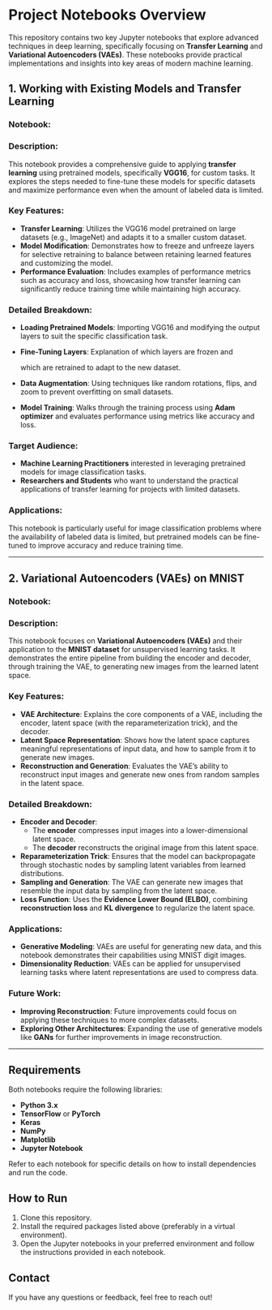 # Project Notebooks Overview

This repository contains two key Jupyter notebooks that explore advanced techniques in deep learning, specifically focusing on **Transfer Learning** and **Variational Autoencoders (VAEs)**. These notebooks provide practical implementations and insights into key areas of modern machine learning.

## 1. **Working with Existing Models and Transfer Learning**

### Notebook:

### Description:
This notebook provides a comprehensive guide to applying **transfer learning** using pretrained models, specifically **VGG16**, for custom tasks. It explores the steps needed to fine-tune these models for specific datasets and maximize performance even when the amount of labeled data is limited.

### Key Features:
- **Transfer Learning**: Utilizes the VGG16 model pretrained on large datasets (e.g., ImageNet) and adapts it to a smaller custom dataset.
- **Model Modification**: Demonstrates how to freeze and unfreeze layers for selective retraining to balance between retaining learned features and customizing the model.
- **Performance Evaluation**: Includes examples of performance metrics such as accuracy and loss, showcasing how transfer learning can significantly reduce training time while maintaining high accuracy.

### Detailed Breakdown:
- **Loading Pretrained Models**: Importing VGG16 and modifying the output layers to suit the specific classification task.
- **Fine-Tuning Layers**: Explanation of which layers are frozen and

  which are retrained to adapt to the new dataset.
- **Data Augmentation**: Using techniques like random rotations, flips, and zoom to prevent overfitting on small datasets.
- **Model Training**: Walks through the training process using **Adam optimizer** and evaluates performance using metrics like accuracy and loss.

### Target Audience:
- **Machine Learning Practitioners** interested in leveraging pretrained models for image classification tasks.
- **Researchers and Students** who want to understand the practical applications of transfer learning for projects with limited datasets.

### Applications:
This notebook is particularly useful for image classification problems where the availability of labeled data is limited, but pretrained models can be fine-tuned to improve accuracy and reduce training time.

---

## 2. **Variational Autoencoders (VAEs) on MNIST**

### Notebook: 

### Description:
This notebook focuses on **Variational Autoencoders (VAEs)** and their application to the **MNIST dataset** for unsupervised learning tasks. It demonstrates the entire pipeline from building the encoder and decoder, through training the VAE, to generating new images from the learned latent space.

### Key Features:
- **VAE Architecture**: Explains the core components of a VAE, including the encoder, latent space (with the reparameterization trick), and the decoder.
- **Latent Space Representation**: Shows how the latent space captures meaningful representations of input data, and how to sample from it to generate new images.
- **Reconstruction and Generation**: Evaluates the VAE’s ability to reconstruct input images and generate new ones from random samples in the latent space.

### Detailed Breakdown:
- **Encoder and Decoder**: 
  - The **encoder** compresses input images into a lower-dimensional latent space. 
  - The **decoder** reconstructs the original image from this latent space.
- **Reparameterization Trick**: Ensures that the model can backpropagate through stochastic nodes by sampling latent variables from learned distributions.
- **Sampling and Generation**: The VAE can generate new images that resemble the input data by sampling from the latent space.
- **Loss Function**: Uses the **Evidence Lower Bound (ELBO)**, combining **reconstruction loss** and **KL divergence** to regularize the latent space.

### Applications:
- **Generative Modeling**: VAEs are useful for generating new data, and this notebook demonstrates their capabilities using MNIST digit images.
- **Dimensionality Reduction**: VAEs can be applied for unsupervised learning tasks where latent representations are used to compress data.

### Future Work:
- **Improving Reconstruction**: Future improvements could focus on applying these techniques to more complex datasets.
- **Exploring Other Architectures**: Expanding the use of generative models like **GANs** for further improvements in image reconstruction.

---

## Requirements

Both notebooks require the following libraries:
- **Python 3.x**
- **TensorFlow** or **PyTorch**
- **Keras**
- **NumPy**
- **Matplotlib**
- **Jupyter Notebook**

Refer to each notebook for specific details on how to install dependencies and run the code.

## How to Run

1. Clone this repository.
2. Install the required packages listed above (preferably in a virtual environment).
3. Open the Jupyter notebooks in your preferred environment and follow the instructions provided in each notebook.

## Contact

If you have any questions or feedback, feel free to reach out!
